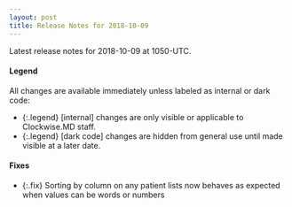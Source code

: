 ```yaml
---
layout: post
title: Release Notes for 2018-10-09
---
```


Latest release notes for 2018-10-09 at 1050-UTC.

<div class='legend' markdown='1'>

#### Legend

All changes are available immediately unless labeled as internal or dark code:

- {:.legend} [internal] changes are only visible or applicable to Clockwise.MD staff.
- {:.legend} [dark code] changes are hidden from general use until made visible at a later date.

</div>


<div class='fixes' markdown='1'>

#### Fixes

- {:.fix} Sorting by column on any patient lists now behaves as expected when values can be words or numbers

</div>
